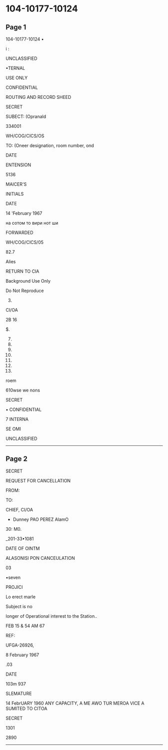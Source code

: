 # 104-10177-10124

## Page 1

104-10177-10124 •

i :

UNCLASSIFIED

•TERNAL

USE ONLY

CONFIDENTIAL

ROUTING AND RECORD SHEED

SECRET

SUBECT: (Opranald

334001

WH/COG/CICS/OS

TO: (Oneer designation, room number, ond

DATE

ENTENSION

5136

MAICER'S

INITIALS

DATE

14 'February 1967

на сотом то вири нот ши

FORWARDED

WH/COG/CICS/05

82.7

Alies

RETURN TO CIA

Background Use Only

Do Not Reproduce

3.

CI/OA

2B 16

$.

7.

10.

11.

12.

13.

14.

13.

roem

610wse we nons

SECRET

• CONFIDENTIAL

7 INTERNA

SE OMI

UNCLASSIFIED

---

## Page 2

SECRET

REQUEST FOR CANCELLATION

FROM:

TO:

CHIEF, CI/OA

- Dunney PAO PEREZ AlamO

30: M0.

_201-33•1081

DATE OF OINTM

ALASONISI PON CANCEULATION

03

•seven

PROJICI

Lo erect marle

Subject is no

longer of Operational interest to the Station..

FEB 15 & 54 AM 67

REF:

UFGA-26926,

8 February 1967

.03

DATE

103m 937

SLEMATURE

14 FebrUARY 1960 ANY CAPACITY, A ME AWO TUR MEROA VICE A SUMITED TO CITOA

SECRET

1301

2890

---

